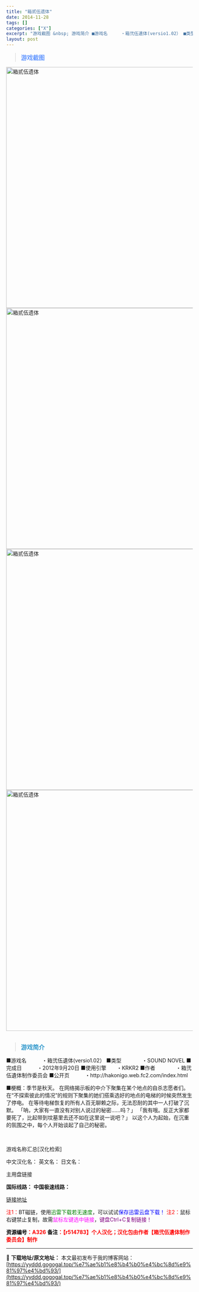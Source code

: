 ```yaml
---
title: "箱贰伍遗体"
date: 2014-11-28
tags: []
categories: ["X"]
excerpt: "游戏截图 &nbsp; 游戏简介 ■游戏名　　　・箱弐伍遺体(versio1.02） ■类型　　　　・SOUND NOVEL ■完成日　　　・2012年9月20日 ■使用引擎　　・KRKR2 ■作者　　　　・箱弐伍遺体制作委员会 ■公开页　　　・http://hakonigo.web.fc2.com&hellip;"
layout: post
---
```


<div>
<blockquote><b><span style="font-size: 12pt; color: #6699ff;">游戏截图</span></b></blockquote>
<div><img title="点击放大" src="https://yyddd.gogogal.top/wp-content/uploads/2025/04/20250430_68120030298a0.webp" alt="箱贰伍遗体" width="650" /></div>
<div><img title="点击放大" src="https://yyddd.gogogal.top/wp-content/uploads/2025/04/20250430_6812003179d52.webp" alt="箱贰伍遗体" width="650" /></div>
<div><img title="点击放大" src="https://yyddd.gogogal.top/wp-content/uploads/2025/04/20250430_68120033cbf04.webp" alt="箱贰伍遗体" width="650" /></div>
<div><img title="点击放大" src="https://yyddd.gogogal.top/wp-content/uploads/2025/04/20250430_681200356ed94.webp" alt="箱贰伍遗体" width="650" /></div>
&nbsp;
<blockquote><b><span style="font-size: 12pt; color: #3399cc;">游戏简介</span></b></blockquote>
<div>■游戏名　　　・箱弐伍遺体(versio1.02）
■类型　　　　・SOUND NOVEL
■完成日　　　・2012年9月20日
■使用引擎　　・KRKR2
■作者　　　　・箱弐伍遺体制作委员会
■公开页　　　・http://hakonigo.web.fc2.com/index.html

■梗概：季节是秋天。
在网络揭示板的中介下聚集在某个地点的自杀志愿者们。
在“不探索彼此的情况”的规则下聚集的她们搭乘选好的地点的电梯的时候突然发生了停电。
在等待电梯恢复的所有人百无聊赖之际，无法忍耐的其中一人打破了沉默。
「呐，大家有一直没有对别人说过的秘密……吗？」
「我有哦。反正大家都要死了，比起带到坟墓里去还不如在这里说一说吧？」
以这个人为起始，在沉重的氛围之中，每个人开始谈起了自己的秘密。</div>
&nbsp;

游戏名称汇总[汉化检索]

中文汉化名：
英文名：
日文名：
</div>
<div class="panel panel-primary">
<div class="panel-heading">主用盘链接</div>
<div class="panel-body">

<b>国际线路：</b>
<b>中国极速线路：</b>

<!--wechatfans start-->

<a href="https://pan.xunlei.com/s/VOSXTdGe30IhODjUpqMMx4V1A1?pwd=czn8#">链接地址</a>

<!--wechatfans end-->
<span style="color: #ff0000;">注1：</span>BT磁链，使用<span style="color: #008000;">迅雷下载若无速度</span>，可以试试<span style="color: #0000ff;">保存迅雷云盘下载！</span>
<span style="color: #ff0000;">注2：</span>鼠标右键禁止复制，故需<span style="color: #ff00ff;">鼠标左键选中链接</span>，<span style="color: #800080;">键盘Ctrl+C复制链接！</span>

</div>
<div class="panel-footer"><span style="color: #ff0000;"><b><span style="color: #000000;">资源编号</span>：A326</b></span>
<span style="color: #ff0000;"><b><span style="color: #000000;">备注</span>：【r514783】个人汉化；汉化包由作者【箱弐伍遺体制作委员会】制作</b></span></div>
</div>

---
📖 **下载地址/原文地址：** 本文最初发布于我的博客网站：[https://yyddd.gogogal.top/%e7%ae%b1%e8%b4%b0%e4%bc%8d%e9%81%97%e4%bd%93/](https://yyddd.gogogal.top/%e7%ae%b1%e8%b4%b0%e4%bc%8d%e9%81%97%e4%bd%93/)
